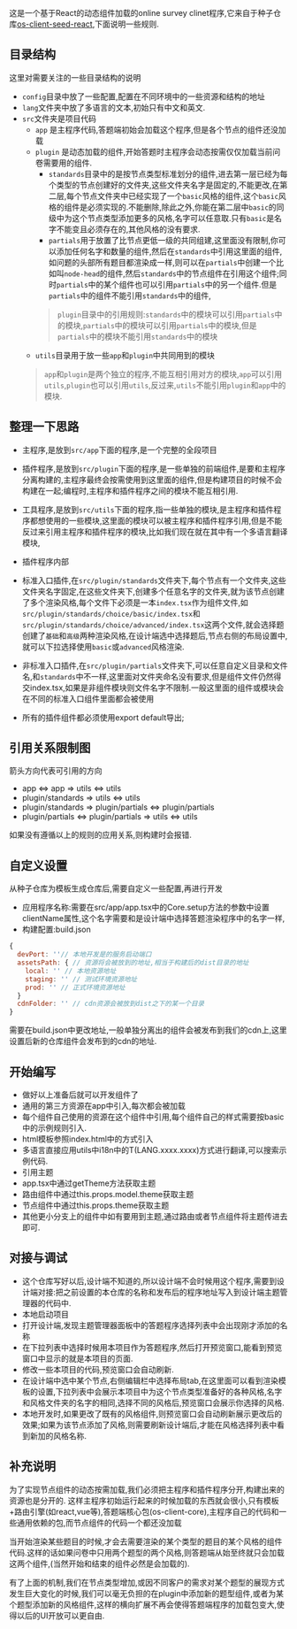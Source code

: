 这是一个基于React的动态组件加载的online survey clinet程序,它来自于种子仓库[os-client-seed-react](./),下面说明一些规则.

## 目录结构
这里对需要关注的一些目录结构的说明
+ `config`目录中放了一些配置,配置在不同环境中的一些资源和结构的地址
+ `lang`文件夹中放了多语言的文本,初始只有中文和英文.
+ `src`文件夹是项目代码
  + `app` 是主程序代码,答题端初始会加载这个程序,但是各个节点的组件还没加载
  + `plugin` 是动态加载的组件,开始答题时主程序会动态按需仅仅加载当前问卷需要用的组件.
    + `standards`目录中的是按节点类型标准划分的组件,进去第一层已经为每个类型的节点创建好的文件夹,这些文件夹名字是固定的,不能更改,在第二层,每个节点文件夹中已经实现了一个`basic`风格的组件,这个`basic`风格的组件是必须实现的.不能删除,除此之外,你能在第二层中`basic`的同级中为这个节点类型添加更多的风格,名字可以任意取.只有`basic`是名字不能变且必须存在的,其他风格的没有要求.
    + `partials`用于放置了比节点更低一级的共同组建,这里面没有限制,你可以添加任何名字和数量的组件,然后在`standards`中引用这里面的组件,如问题的头部所有题目都渲染成一样,则可以在`partials`中创建一个比如叫`node-head`的组件,然后`standards`中的节点组件在引用这个组件;同时`partials`中的某个组件也可以引用`partials`中的另一个组件.但是`partials`中的组件不能引用`standards`中的组件,
    > `plugin`目录中的引用规则:`standards`中的模块可以引用`partials`中的模块,`partials`中的模块可以引用`partials`中的模块,但是`partials`中的模块不能引用`standards`中的模块
  + `utils`目录用于放一些`app`和`plugin`中共同用到的模块
  > `app`和`plugin`是两个独立的程序,不能互相引用对方的模块,`app`可以引用`utils`,`plugin`也可以引用`utils`,反过来,`utils`不能引用`plugin`和`app`中的模块.

## 整理一下思路
+ 主程序,是放到`src/app`下面的程序,是一个完整的全段项目
+ 插件程序,是放到`src/plugin`下面的程序,是一些单独的前端组件,是要和主程序分离构建的,主程序最终会按需使用到这里面的组件,但是构建项目的时候不会构建在一起;编程时,主程序和插件程序之间的模块不能互相引用.
+ 工具程序,是放到`src/utils`下面的程序,指一些单独的模块,是主程序和插件程序都想使用的一些模块,这里面的模块可以被主程序和插件程序引用,但是不能反过来引用主程序和插件程序的模块,比如我们现在就在其中有一个多语言翻译模块,
+ 插件程序内部
 + 标准入口插件,在`src/plugin/standards`文件夹下,每个节点有一个文件夹,这些文件夹名字固定,在这些文件夹下,创建多个任意名字的文件夹,就为该节点创建了多个渲染风格,每个文件下必须是一本`index.tsx`作为组件文件,如`src/plugin/standards/choice/basic/index.tsx`和`src/plugin/standards/choice/advanced/index.tsx`这两个文件,就会选择题创建了`基础`和`高级`两种渲染风格,在设计端选中选择题后,节点右侧的布局设置中,就可以下拉选择使用`basic`或`advanced`风格渲染.
 + 非标准入口插件,在`src/plugin/partials`文件夹下,可以任意自定义目录和文件名,和`standards`中不一样,这里面对文件夹命名没有要求,但是组件文件仍然得交index.tsx,如果是非组件模块则文件名字不限制.一般这里面的组件或模块会在不同的标准入口组件里面都会被使用

 + 所有的插件组件都必须使用export default导出;

## 引用关系限制图
箭头方向代表可引用的方向
+ app <=> app => utils <=> utils
+ plugin/standards => utils <=> utils
+ plugin/standards => plugin/partials <=> plugin/partials
+ plugin/partials <=> plugin/partials => utils <=> utils

如果没有遵循以上的规则的应用关系,则构建时会报错.



## 自定义设置
从种子仓库为模板生成仓库后,需要自定义一些配置,再进行开发
+ 应用程序名称:需要在src/app/app.tsx中的Core.setup方法的参数中设置clientName属性,这个名字需要和是设计端中选择答题渲染程序中的名字一样,
+ 构建配置:build.json
```javascript
{
  devPort: ''// 本地开发是的服务启动端口
  assetsPath: { // 资源将会被放到的地址,相当于构建后的dist目录的地址
    local: '' // 本地资源地址
    staging: '' // 测试环境资源地址
    prod: '' // 正式环境资源地址
  }
  cdnFolder: '' // cdn资源会被放到dist之下的某一个目录
}
```
  

需要在build.json中更改地址,一般单独分离出的组件会被发布到我们的cdn上,这里设置后新的仓库组件会发布到的cdn的地址.



## 开始编写
+ 做好以上准备后就可以开发组件了
+ 通用的第三方资源在app中引入,每次都会被加载
+ 每个组件自己使用的资源在这个组件中引用,每个组件自己的样式需要按basic中的示例规则引入.
+ html模板参照index.html中的方式引入
+ 多语言直接应用utils中i18n中的T(LANG.xxxx.xxxx)方式进行翻译,可以搜索示例代码.
+ 引用主题
 + app.tsx中通过getTheme方法获取主题
 + 路由组件中通过this.props.model.theme获取主题
 + 节点组件中通过this.props.theme获取主题
 + 其他更小分支上的组件中如有要用到主题,通过路由或者节点组件将主题传进去即可.




## 对接与调试
+ 这个仓库写好以后,设计端不知道的,所以设计端不会时候用这个程序,需要到设计端对接:把之前设置的本仓库的名称和发布后的程序地址写入到设计端主题管理器的代码中.
+ 本地启动项目
+ 打开设计端,发现主题管理器面板中的答题程序选择列表中会出现刚才添加的名称
+ 在下拉列表中选择时候用本项目作为答题程序,然后打开预览窗口,能看到预览窗口中显示的就是本项目的页面.
+ 修改一些本项目的代码,预览窗口会自动刷新.
+ 在设计端中选中某个节点,右侧编辑栏中选择布局tab,在这里面可以看到渲染模板的设置,下拉列表中会展示本项目中为这个节点类型准备好的各种风格,名字和风格文件夹的名字的相同,选择不同的风格后,预览窗口会展示你选择的风格.
+ 本地开发时,如果更改了既有的风格组件,则预览窗口会自动刷新展示更改后的效果;如果为该节点添加了风格,则需要刷新设计端后,才能在风格选择列表中看到新加的风格名称.





## 补充说明
为了实现节点组件的动态按需加载,我们必须把主程序和插件程序分开,构建出来的资源也是分开的.
这样主程序初始运行起来的时候加载的东西就会很小,只有模板+路由引擎(如react,vue等),答题端核心包(os-client-core),主程序自己的代码和一些通用依赖的包,而节点组件的代码一个都还没加载

当开始渲染某些题目的时候,才会去需要渲染的某个类型的题目的某个风格的组件代码.这样的话如果问卷中只用两个题型的两个风格,则答题端从始至终就只会加载这两个组件,(当然开始和结束的组件必然是会加载的).

有了上面的机制,我们在节点类型增加,或因不同客户的需求对某个题型的展现方式发生巨大变化的时候,我们可以毫无负担的在plugin中添加新的题型组件,或者为某个题型添加新的风格组件,这样的横向扩展不再会使得答题端程序的加载包变大,使得以后的UI开放可以更自由.



